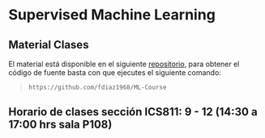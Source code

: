 # Supervised Machine Learning

## Material Clases

El material está disponible en el siguiente [repositorio](https://github.com/fdiaz1968/ML-Course), para obtener el código de fuente basta con que ejecutes el siguiente comando:

> `https://github.com/fdiaz1968/ML-Course`

## Horario de clases sección ICS811: 9 - 12 (14:30 a 17:00 hrs sala P108)
